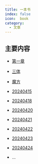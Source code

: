 ```yaml
---
title: 一本书
index: false
icon:  book
category:
  - 文章
---
```


<Catalog />

<!-- more -->

## 主要内容

- [第一章](第一章.md)
- [三体](三体.md)
- [魔方](魔方.md)
- [20240415](20240415.md)
- [20240418](20240418.md)
- [20240420](20240420.md)
- [20240421](20240421.md)
- [20240422](20240422.md)
- [20240423](20240423.md)
- [20240424](20240424.md)

- ...




